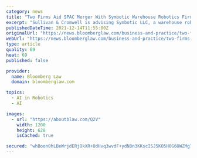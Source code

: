```yaml
---
category: news
title: "Two Firms Aid SPAC Merger With Symbotic Warehouse Robotics Firm"
excerpt: "Sullivan & Cromwell is advising Symbotic LLC, a warehouse robotics firm that has Walmart, Target and Albertsons as customers, on its go-public merger with a special purpose acquisition company."
publishedDateTime: 2021-12-14T11:55:00Z
originalUrl: "https://news.bloomberglaw.com/business-and-practice/two-firms-aid-spac-merger-with-symbotic-warehouse-robotics-firm"
webUrl: "https://news.bloomberglaw.com/business-and-practice/two-firms-aid-spac-merger-with-symbotic-warehouse-robotics-firm"
type: article
quality: 69
heat: 69
published: false

provider:
  name: Bloomberg Law
  domain: bloomberglaw.com

topics:
  - AI in Robotics
  - AI

images:
  - url: "https://aboutblaw.com/Q2V"
    width: 1200
    height: 628
    isCached: true

secured: "whBoon0hLBeWrjdERjOkXR+OdHvq3wvdF+ydN8n3KKscISJ5KO5H0G6OWZMg7qWoyjkHqCA7lMq0A7zq8hHk++/eCevZoCoHSRRIgcBHm4oFTrAjkz6i5IknYebQMZuJkL6bukdaWodK8wJY2/y3AZXR7vZjuALOMNZK2TXoSGE6lzqSIC49dIgZ+ShMrKUdul2mBqOfcQM3qkX/KODWWUIBEwJupo2yDrDPvCngJy9ji1Ub47eOJ5XkZL/vKsQVcb8BqaM9VHLruFOe9q5sT7gibE3fuj1jvzfgXypuckyLA3Q84eG1FuF5QuaTy5zV3xGoqzc4TQ+8DAkFiMWUfhTxUIICWVk/LH0gCldTQ1Q=;T5cD5sNu+jg0DoJRAoAxTA=="
---
```


